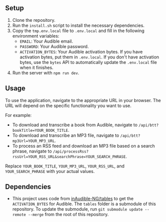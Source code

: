 ## Setup

1. Clone the repository.
2. Run the `install.sh` script to install the necessary dependencies.
3. Copy the `tmp.env.local` file to `.env.local` and fill in the following environment variables:
    - `EMAIL`: Your Audible email.
    - `PASSWORD`: Your Audible password.
    - `ACTIVATION_BYTES`: Your Audible activation bytes. If you have activation bytes, put them in `.env.local`. If you don't have activation bytes, use the `bytes` API to automatically update the `.env.local` file when it finishes.
4. Run the server with `npm run dev`.

## Usage

To use the application, navigate to the appropriate URL in your browser. The URL will depend on the specific functionality you want to use. 

For example:

- To download and transcribe a book from Audible, navigate to `/api/btt?bookTitle=YOUR_BOOK_TITLE`.
- To download and transcribe an MP3 file, navigate to `/api/btt?mp3Url=YOUR_MP3_URL`.
- To process an RSS feed and download an MP3 file based on a search phrase, navigate to `/api/processRss?rssUrl=YOUR_RSS_URL&searchPhrase=YOUR_SEARCH_PHRASE`.

Replace `YOUR_BOOK_TITLE`, `YOUR_MP3_URL`, `YOUR_RSS_URL`, and `YOUR_SEARCH_PHRASE` with your actual values.

## Dependencies

- This project uses code from [inAudible-NG/tables](https://github.com/inAudible-NG/tables) to get the `ACTIVATION_BYTES` for Audible. The `tables` folder is a submodule of this repository. To update the submodule, run `git submodule update --remote --merge` from the root of this repository.